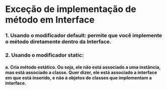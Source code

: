 # Exceção de implementação de método em Interface
### 1. Usando o modificador default: permite que você implemente o método diretamente dentro da Interface.
### 2. Usando o modificador static:
#### a. Cria método estático. Ou seja, ele não está associado a uma instância, mas está associado a classe. Quer dizer, ele está associado a interface em que está inserido, e não à objetos de classes que implementam a interface.